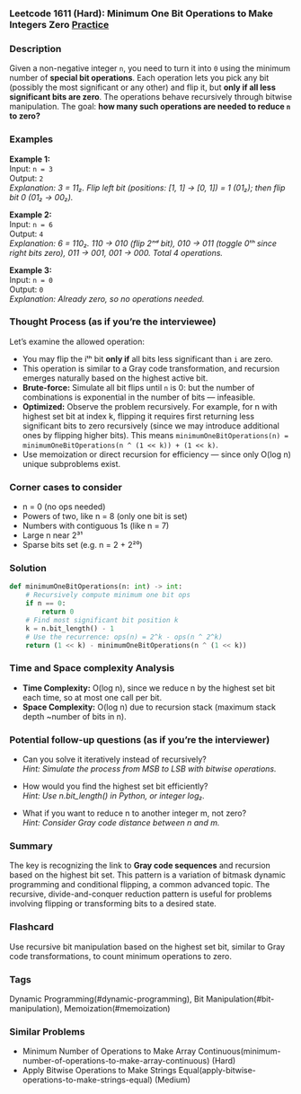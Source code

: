 ### Leetcode 1611 (Hard): Minimum One Bit Operations to Make Integers Zero [Practice](https://leetcode.com/problems/minimum-one-bit-operations-to-make-integers-zero)

### Description  
Given a non-negative integer `n`, you need to turn it into `0` using the minimum number of **special bit operations**. Each operation lets you pick any bit (possibly the most significant or any other) and flip it, but **only if all less significant bits are zero**. The operations behave recursively through bitwise manipulation. The goal: **how many such operations are needed to reduce `n` to zero?**

### Examples  
**Example 1:**  
Input: `n = 3`  
Output: `2`  
*Explanation: 3 = 11₂. Flip left bit (positions: [1, 1] → [0, 1]) = 1 (01₂); then flip bit 0 (01₂ → 00₂).*

**Example 2:**  
Input: `n = 6`  
Output: `4`  
*Explanation: 6 = 110₂. 110 → 010 (flip 2ⁿᵈ bit), 010 → 011 (toggle 0ᵗʰ since right bits zero), 011 → 001, 001 → 000. Total 4 operations.*

**Example 3:**  
Input: `n = 0`  
Output: `0`  
*Explanation: Already zero, so no operations needed.*

### Thought Process (as if you’re the interviewee)  
Let’s examine the allowed operation:

- You may flip the iᵗʰ bit **only if** all bits less significant than `i` are zero.
- This operation is similar to a Gray code transformation, and recursion emerges naturally based on the highest active bit.
- **Brute-force:** Simulate all bit flips until `n` is 0: but the number of combinations is exponential in the number of bits — infeasible.
- **Optimized:** Observe the problem recursively. For example, for n with highest set bit at index k, flipping it requires first returning less significant bits to zero recursively (since we may introduce additional ones by flipping higher bits). This means `minimumOneBitOperations(n) = minimumOneBitOperations(n ^ (1 << k)) + (1 << k)`.
- Use memoization or direct recursion for efficiency — since only O(log n) unique subproblems exist.

### Corner cases to consider  
- n = 0 (no ops needed)
- Powers of two, like n = 8 (only one bit is set)
- Numbers with contiguous 1s (like n = 7)
- Large n near 2³¹
- Sparse bits set (e.g. n = 2 + 2²⁰)

### Solution

```python
def minimumOneBitOperations(n: int) -> int:
    # Recursively compute minimum one bit ops
    if n == 0:
        return 0
    # Find most significant bit position k
    k = n.bit_length() - 1
    # Use the recurrence: ops(n) = 2^k - ops(n ^ 2^k)
    return (1 << k) - minimumOneBitOperations(n ^ (1 << k))
```

### Time and Space complexity Analysis  
- **Time Complexity:** O(log n), since we reduce n by the highest set bit each time, so at most one call per bit.
- **Space Complexity:** O(log n) due to recursion stack (maximum stack depth ~number of bits in n).

### Potential follow-up questions (as if you’re the interviewer)  
- Can you solve it iteratively instead of recursively?  
  *Hint: Simulate the process from MSB to LSB with bitwise operations.*

- How would you find the highest set bit efficiently?  
  *Hint: Use n.bit_length() in Python, or integer log₂.*

- What if you want to reduce n to another integer m, not zero?  
  *Hint: Consider Gray code distance between n and m.*

### Summary
The key is recognizing the link to **Gray code sequences** and recursion based on the highest bit set. This pattern is a variation of bitmask dynamic programming and conditional flipping, a common advanced topic. The recursive, divide-and-conquer reduction pattern is useful for problems involving flipping or transforming bits to a desired state.


### Flashcard
Use recursive bit manipulation based on the highest set bit, similar to Gray code transformations, to count minimum operations to zero.

### Tags
Dynamic Programming(#dynamic-programming), Bit Manipulation(#bit-manipulation), Memoization(#memoization)

### Similar Problems
- Minimum Number of Operations to Make Array Continuous(minimum-number-of-operations-to-make-array-continuous) (Hard)
- Apply Bitwise Operations to Make Strings Equal(apply-bitwise-operations-to-make-strings-equal) (Medium)